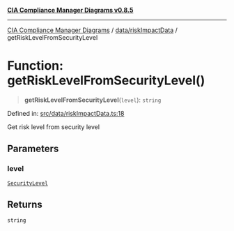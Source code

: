 [**CIA Compliance Manager Diagrams v0.8.5**](../../../README.md)

***

[CIA Compliance Manager Diagrams](../../../modules.md) / [data/riskImpactData](../README.md) / getRiskLevelFromSecurityLevel

# Function: getRiskLevelFromSecurityLevel()

> **getRiskLevelFromSecurityLevel**(`level`): `string`

Defined in: [src/data/riskImpactData.ts:18](https://github.com/Hack23/cia-compliance-manager/blob/3ae0301247f765ba03c8c0fe645db4718bb8af76/src/data/riskImpactData.ts#L18)

Get risk level from security level

## Parameters

### level

[`SecurityLevel`](../../../types/cia/type-aliases/SecurityLevel.md)

## Returns

`string`
